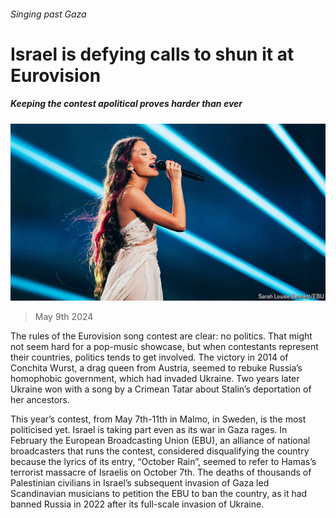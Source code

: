 ###### Singing past Gaza

# Israel is defying calls to shun it at Eurovision 

##### Keeping the contest apolitical proves harder than ever 

![image](images/20240511_EUP002.jpg) 

> May 9th 2024 

The rules of the Eurovision song contest are clear: no politics. That might not seem hard for a pop-music showcase, but when contestants represent their countries, politics tends to get involved. The victory in 2014 of Conchita Wurst, a drag queen from Austria, seemed to rebuke Russia’s homophobic government, which had invaded Ukraine. Two years later Ukraine won with a song by a Crimean Tatar about Stalin’s deportation of her ancestors.

This year’s contest, from May 7th-11th in Malmo, in Sweden, is the most politicised yet. Israel is taking part even as its war in Gaza rages. In February the European Broadcasting Union (EBU), an alliance of national broadcasters that runs the contest, considered disqualifying the country because the lyrics of its entry, “October Rain”, seemed to refer to Hamas’s terrorist massacre of Israelis on October 7th. The deaths of thousands of Palestinian civilians in Israel’s subsequent invasion of Gaza led Scandinavian musicians to petition the EBU to ban the country, as it had banned Russia in 2022 after its full-scale invasion of Ukraine. 

